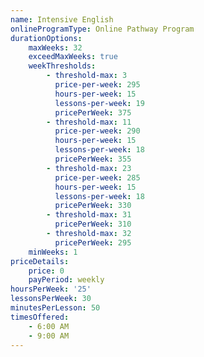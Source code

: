 ```yaml
---
name: Intensive English
onlineProgramType: Online Pathway Program
durationOptions:
    maxWeeks: 32
    exceedMaxWeeks: true
    weekThresholds:
        - threshold-max: 3
          price-per-week: 295
          hours-per-week: 15
          lessons-per-week: 19
          pricePerWeek: 375
        - threshold-max: 11
          price-per-week: 290
          hours-per-week: 15
          lessons-per-week: 18
          pricePerWeek: 355
        - threshold-max: 23
          price-per-week: 285
          hours-per-week: 15
          lessons-per-week: 18
          pricePerWeek: 330
        - threshold-max: 31
          pricePerWeek: 310
        - threshold-max: 32
          pricePerWeek: 295
    minWeeks: 1
priceDetails:
    price: 0
    payPeriod: weekly
hoursPerWeek: '25'
lessonsPerWeek: 30
minutesPerLesson: 50
timesOffered:
    - 6:00 AM
    - 9:00 AM
---
```

